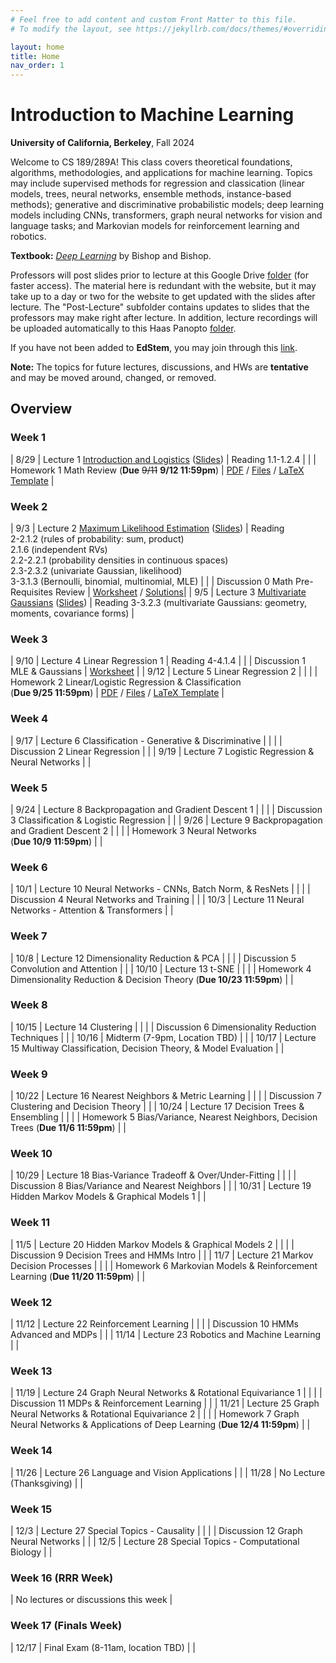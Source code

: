 ```yaml
---
# Feel free to add content and custom Front Matter to this file.
# To modify the layout, see https://jekyllrb.com/docs/themes/#overriding-theme-defaults

layout: home
title: Home
nav_order: 1
---
```


<style type="text/css">
    .label {
        margin-left: 0!important;
    }

    td:first-child {
        min-width: 0;
        width: 4rem;
    }
</style>

# Introduction to Machine Learning

**University of California, Berkeley**, Fall 2024

Welcome to CS 189/289A! This class covers theoretical foundations, algorithms, methodologies, and applications for machine learning. Topics may include supervised methods for regression and classication (linear models, trees, neural networks, ensemble methods, instance-based methods); generative and discriminative probabilistic models; deep learning models including CNNs, transformers, graph neural networks for vision and language tasks; and Markovian models for reinforcement learning and robotics.

**Textbook:** [_Deep Learning_](https://www.bishopbook.com/) by Bishop and Bishop.

Professors will post slides prior to lecture at this Google Drive [folder](https://drive.google.com/drive/folders/1hM6_gb8-cel4-hQ9_sMcm9krwfzmppkU?usp=drive_link) (for faster access). The material here is redundant with the website, but it may take up to a day or two for the website to get updated with the slides after lecture. The "Post-Lecture" subfolder contains updates to slides that the professors may make right after lecture. In addition, lecture recordings will be uploaded automatically to this Haas Panopto [folder](https://berkeley-haas.hosted.panopto.com/Panopto/Pages/Sessions/List.aspx#folderID=%22380bd203-98f7-4a83-946e-b1d401302c37%22).

If you have not been added to **EdStem**, you may join through this [link](https://edstem.org/us/join/RUHntB).

**Note:** The topics for future lectures, discussions, and HWs are **tentative** and may be moved around, changed, or removed.

## Overview

### Week 1

|  8/29 | <span class="label">Lecture 1</span> [Introduction and Logistics](https://berkeley-haas.hosted.panopto.com/Panopto/Pages/Viewer.aspx?id=2a2b47b1-dc5f-41e4-8258-b1d4013efe89) ([Slides](https://drive.google.com/file/d/1B-ikDeLJy045W0cw4qpP616MQXSRpqQh/view?usp=drive_link)) | <span class="label label-purple">Reading</span>  1.1-1.2.4 |
|  | <span class="label label-yellow">Homework 1</span> Math Review <nobr>(<strong>Due</strong> <s>9/11</s> <strong>9/12 11:59pm</strong>)</nobr>  | [PDF](docs/hw_fa24/hw1.pdf) / [Files](docs/hw_fa24/hw1.zip) / [LaTeX Template](docs/hw_fa24/hw1_template.tex) |


### Week 2

|  9/3 | <span class="label">Lecture 2</span> [Maximum Likelihood Estimation](https://berkeley-haas.hosted.panopto.com/Panopto/Pages/Viewer.aspx?id=78393f71-f7d8-4877-8ae4-b1d4013efedc) ([Slides](https://drive.google.com/file/d/1BsohO4nidHSdP3eZtWmcAN9mAMvID4B2/view?usp=sharing)) | <span class="label label-purple">Reading</span> <br> 2-2.1.2 (rules of probability: sum, product) <br> 2.1.6 (independent RVs) <br> 2.2-2.2.1 (probability densities in continuous spaces) <br> 2.3-2.3.2 (univariate Gaussian, likelihood) <br> 3-3.1.3 (Bernoulli, binomial, multinomial, MLE) |
|  | <span class="label label-green">Discussion 0</span> Math Pre-Requisites Review  | [Worksheet](docs/dis_fa24/dis0.pdf) / [Solutions](docs/dis_fa24/dis0sol.pdf)|
|  9/5 | <span class="label">Lecture 3</span> [Multivariate Gaussians](https://berkeley-haas.hosted.panopto.com/Panopto/Pages/Viewer.aspx?id=eeb87936-eb47-436b-b6e5-b1d4013efefb) ([Slides](https://drive.google.com/file/d/11ozzwYUqyJnHeCxbKE9TL-kgZAyrykN5/view?usp=drive_link)) | <span class="label label-purple">Reading</span> 3-3.2.3 (multivariate Gaussians: geometry, moments, covariance forms) |

### Week 3

|  9/10 | <span class="label">Lecture 4</span> Linear Regression 1  | <span class="label label-purple">Reading</span> <nobr>4-4.1.4</nobr> |
|  | <span class="label label-green">Discussion 1</span> MLE & Gaussians  | [Worksheet](docs/dis_fa24/dis1.pdf) |
|  9/12 | <span class="label">Lecture 5</span> Linear Regression 2  |  |
|  | <span class="label label-yellow">Homework 2</span> Linear/Logistic Regression & Classification <nobr>(<strong>Due 9/25 11:59pm</strong>)</nobr>  | [PDF](docs/hw_fa24/hw2.pdf) / [Files](docs/hw_fa24/hw2.zip) / [LaTeX Template](docs/hw_fa24/hw2template.tex) |

### Week 4

|  9/17 | <span class="label">Lecture 6</span> Classification - Generative & Discriminative  |  |
| | <span class="label label-green">Discussion 2</span> Linear Regression  |  |
|  9/19 | <span class="label">Lecture 7</span> Logistic Regression & Neural Networks  |  |

### Week 5

|  9/24 | <span class="label">Lecture 8</span> Backpropagation and Gradient Descent 1  |  |
|  | <span class="label label-green">Discussion 3</span> Classification & Logistic Regression  |  |
|  9/26 | <span class="label">Lecture 9</span> Backpropagation and Gradient Descent 2  |  |
|  | <span class="label label-yellow">Homework 3</span> Neural Networks <nobr>(<strong>Due 10/9 11:59pm</strong>)</nobr>  |  |

### Week 6

|  10/1 | <span class="label">Lecture 10</span> Neural Networks - CNNs, Batch Norm, & ResNets  |  |
|  | <span class="label label-green">Discussion 4</span> Neural Networks and Training  |  |
|  10/3 | <span class="label">Lecture 11</span> Neural Networks - Attention & Transformers  |  |

### Week 7

|  10/8 | <span class="label">Lecture 12</span> Dimensionality Reduction & PCA  |  |
|  | <span class="label label-green">Discussion 5</span> Convolution and Attention  |  |
|  10/10 | <span class="label">Lecture 13</span> t-SNE  |  |
|  | <span class="label label-yellow">Homework 4</span> Dimensionality Reduction & Decision Theory <nobr>(<strong>Due 10/23 11:59pm</strong>)</nobr>  |  |

### Week 8

|  10/15 | <span class="label">Lecture 14</span> Clustering  |  |
|  | <span class="label label-green">Discussion 6</span> Dimensionality Reduction Techniques  |  |
|  10/16 | <span class="label label-red">Midterm</span> (7-9pm, Location TBD)  |  |
|  10/17 | <span class="label">Lecture 15</span> Multiway Classification, Decision Theory, & Model Evaluation  |  |

### Week 9

|  10/22 | <span class="label">Lecture 16</span> Nearest Neighbors & Metric Learning |  |
|  | <span class="label label-green">Discussion 7</span> Clustering and Decision Theory  |  |
|  10/24 | <span class="label">Lecture 17</span> Decision Trees & Ensembling |  |
|  | <span class="label label-yellow">Homework 5</span> Bias/Variance, Nearest Neighbors, Decision Trees <nobr>(<strong>Due 11/6 11:59pm</strong>)</nobr>  |  |

### Week 10

|  10/29 | <span class="label">Lecture 18</span> Bias-Variance Tradeoff & Over/Under-Fitting |  |
|  | <span class="label label-green">Discussion 8</span> Bias/Variance and Nearest Neighbors  |  |
|  10/31 | <span class="label">Lecture 19</span> Hidden Markov Models & Graphical Models 1  |  |

### Week 11

|  11/5 | <span class="label">Lecture 20</span> Hidden Markov Models & Graphical Models 2  |  |
|  | <span class="label label-green">Discussion 9</span> Decision Trees and HMMs Intro  |  |
|  11/7 | <span class="label">Lecture 21</span> Markov Decision Processes  |  |
|  | <span class="label label-yellow">Homework 6</span> Markovian Models & Reinforcement Learning <nobr>(<strong>Due 11/20 11:59pm</strong>)</nobr>  |  |

### Week 12

|  11/12 | <span class="label">Lecture 22</span> Reinforcement Learning  |  |
|  | <span class="label label-green">Discussion 10</span> HMMs Advanced and MDPs  |  |
|  11/14 | <span class="label">Lecture 23</span> Robotics and Machine Learning  |  |

### Week 13

|  11/19 | <span class="label">Lecture 24</span> Graph Neural Networks & Rotational Equivariance 1  |  |
|  | <span class="label label-green">Discussion 11</span> MDPs & Reinforcement Learning |  |
|  11/21 | <span class="label">Lecture 25</span> Graph Neural Networks & Rotational Equivariance 2 |  |
|  | <span class="label label-yellow">Homework 7</span> Graph Neural Networks & Applications of Deep Learning <nobr>(<strong>Due 12/4 11:59pm</strong>)</nobr>  |  |

### Week 14

|  11/26 | <span class="label">Lecture 26</span> Language and Vision Applications |  |
|  11/28 | No Lecture (Thanksgiving)  |  |

### Week 15

|  12/3 | <span class="label">Lecture 27</span> Special Topics - Causality  |  |
|   | <span class="label label-green">Discussion 12</span> Graph Neural Networks  |  |
|  12/5 | <span class="label">Lecture 28</span> Special Topics - Computational Biology |  |

### Week 16 (RRR Week)

|  No lectures or discussions this week  |

### Week 17 (Finals Week)

|  12/17 | <span class="label label-red">Final Exam</span> (8-11am, location TBD) |  |
